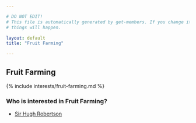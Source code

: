 ```yaml
---

# DO NOT EDIT!
# This file is automatically generated by get-members. If you change it, bad
# things will happen.

layout: default
title: "Fruit Farming"

---
```


## Fruit Farming

{% include interests/fruit-farming.md %}

### Who is interested in Fruit Farming?


* [Sir Hugh Robertson](/members/sir-hugh-robertson.html)

